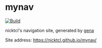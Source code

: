 # mynav

[![Build](https://github.com/nicktcl/mynav/actions/workflows/generate.yml/badge.svg)](https://github.com/nicktcl/mynav/actions/workflows/generate.yml)

nicktcl's navigation site, generated by [gena](https://github.com/x1ah/gena)

Site address: https://nicktcl.github.io/mynav/